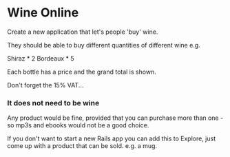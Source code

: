 # Wine Online

Create a new application that let's people 'buy' wine. 

They should be able to buy different quantities of different wine e.g.

Shiraz * 2
Bordeaux * 5


Each bottle has a price and the grand total is shown.


Don't forget the 15% VAT...



### It does not need to be wine

Any product would be fine, provided that you can purchase more than one - so mp3s and ebooks would not be a good choice.

If you don't want to start a new Rails app you can add this to Explore, just come up with a product that can be sold. e.g. a mug.

 